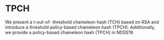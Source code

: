 # TPCH
We present a t-out-of- threshold chameleon hash (TCH) based on RSA and introduce a threshold policy-based chameleon hash (TPCH). Additionally, we provide a policy-based chameleon hash (TPCH) in NDSS19.
